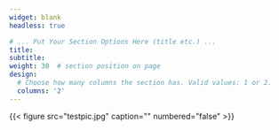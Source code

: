 ```yaml
---
widget: blank
headless: true

# ... Put Your Section Options Here (title etc.) ...
title: 
subtitle:
weight: 30  # section position on page
design:
  # Choose how many columns the section has. Valid values: 1 or 2.
  columns: '2'
---
```


 {{< figure src="testpic.jpg" caption="" numbered="false" >}} 